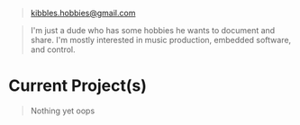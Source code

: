 > kibbles.hobbies@gmail.com

> I'm just a dude who has some hobbies he wants to document and share. I'm mostly interested in music production, embedded software, and control.

# Current Project(s)

> Nothing yet oops

